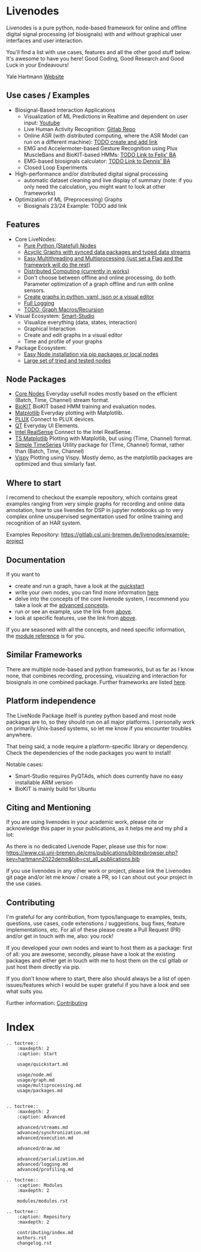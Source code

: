 # Livenodes

Livenodes is a pure python, node-based framework for online and offline digital signal processing (of biosignals) with and without graphical user interfaces and user interaction.

You'll find a list with use cases, features and all the other good stuff below. It's awesome to have you here! Good Coding, Good Research and Good Luck in your Endeavours!

Yale Hartmann
[Website](https://www.uni-bremen.de/en/csl/institute/team/staff/yale-hartmann)

## Use cases / Examples
- Biosignal-Based Interaction Applications
    - Visualization of ML Predictions in Realtime and dependent on user input: [Youtube](https://www.youtube.com/watch?v=E8EEMYG2PpQ)
    - Live Human Activity Recognition: [Gitlab Repo](https://gitlab.csl.uni-bremen.de/livenodes/example-project)
    - Online ASR (with distributed computing, where the ASR Model can run on a different machine): [TODO create and add link]()
    - EMG and Accelermoter-based Gesture Recognition using Plux MuscleBans and BioKIT-based HMMs: [TODO Link to Felix' BA]()
    - EMG-based biosignals calculator: [TODO Link to Dennis' BA]()
    - Closed Loop Experiments
- High-performance and/or distributed digital signal processing
    - automatic dataset cleaning and live display of summary (note: if you only need the calculation, you might want to look at other frameworks)
- Optimization of ML (Preprocessing) Graphs
    - Biosignals 23/24 Example: TODO add link

## Features
- Core LiveNodes:
    - [Pure Python (Stateful) Nodes](./usage/node.md)
    - [Acyclic Graphs with synced data packages and typed data streams](./concepts/streams.md)
    - [Easy Multithreading and Multiprocessing (just set a Flag and the framework will do the rest)](./advanced/multiprocessing.md)
    - [Distributed Computing (currently in works)]()
    - Don't choose between offline and online processing, do both. Parameter optimization of a graph offline and run with online sensors.
    - [Create graphs in python, yaml, json or a visual editor](./advanced/serialization.md)
    - [Full Logging](./advanced/logger.md)
    - [TODO: Graph Macros/Recursion]()
- Visual Ecosystem: [Smart-Studio](https://livenodes.pages.csl.uni-bremen.de/smart-studio/readme.html)
    - Visualize everything (data, states, interaction)
    - Graphical Interaction
    - Create and edit graphs in a visual editor
    - Time and profile of your graphs
- Package Ecosystem:
    - [Easy Node installation via pip packages or local nodes](./usage/extensibility.md)
    - [Large set of tried and tested nodes](https://gitlab.csl.uni-bremen.de/groups/livenodes/-/packages)

## Node Packages

- [Core Nodes](https://livenodes.pages.csl.uni-bremen.de/packages/livenodes_core_nodes/) Everyday usefull nodes mostly based on the efficient (Batch, Time, Channel) stream format.
- [BioKIT](https://livenodes.pages.csl.uni-bremen.de/packages/livenodes_biokit/) BioKIT based HMM training and evaluation nodes.
- [Matplotlib](https://livenodes.pages.csl.uni-bremen.de/packages/livenodes_matplotlib/) Everyday plotting with Matplotlib.
- [PLUX](https://livenodes.pages.csl.uni-bremen.de/packages/livenodes_plux/) Connect to PLUX devices.
- [QT](https://livenodes.pages.csl.uni-bremen.de/packages/livenodes_qt/) Everyday UI Elements.
- [Intel RealSense](https://livenodes.pages.csl.uni-bremen.de/packages/livenodes_realsense/) Connect to the Intel RealSense.
- [TS Matplotlib](https://livenodes.pages.csl.uni-bremen.de/packages/livenodes_ts_matplotlib/) Plotting with Matplotlib, but using (Time, Channel) format.
- [Simple TimeSeries](https://gitlab.csl.uni-bremen.de/livenodes/packages/livenodes_simple_timeseries) Utility package for (Time, Channel) format, rather than (Batch, Time, Channel)
- [Vispy](https://gitlab.csl.uni-bremen.de/livenodes/packages/livenodes_vispy) Plotting using Vispy. Mostly demo, as the matplotlib packages are optimized and thus similarly fast.

## Where to start

I recomend to checkout the example repository, which contains great examples ranging from very simple graphs for recording and online data annotation, how to use livendes for DSP in jupyter notebooks up to very complex online unsupervised segmentation used for online training and recognition of an HAR system.

Examples Repository: https://gitlab.csl.uni-bremen.de/livenodes/example-project

## Documentation

If you want to
- create and run a graph, have a look at the [quickstart](./quickstart/index.md)
- write your own nodes, you can find more information [here](./usage/node.md)
- delve into the concepts of the core livenode system, I recommend you take a look at the [advanced concepts](./advanced/index.md).
- run or see an example, use the link from [above](##use-cases).
- look at specific features, use the link from [above](##features).

If you are seasoned with all the concepts, and need specific information, the [module reference](./modules/modules.rst) is for you.

## Similar Frameworks

There are multiple node-based and python frameworks, but as far as I know none, that combines recording, processing, visualzing and interaction for biosignals in one combined package. Further frameworks are listed [here](./advanced/similar_framworks.md).


## Platform independence

The LiveNode Package itself is pureley python based and most node packages are to, so they should run on all major platforms. I personally work on primarily Unix-based systems, so let me know if you encounter troubles anywhere.

That being said, a node require a platform-specific library or dependency. Check the dependencies of the node packages you want to  install!

Notable cases:
- Smart-Studio requires PyQTAds, which does currently have no easy installable ARM version
- BioKIT is mainly build for Ubuntu

## Citing and Mentioning

If you are using livenodes in your academic work, please cite or acknowledge this paper in your publications, as it helps me and my phd a lot:

As there is no dedicated Livenode Paper, please use this for now: https://www.csl.uni-bremen.de/cms/publications/bibtexbrowser.php?key=hartmann2022demo&bib=csl_all_publications.bib

If you use livenodes in any other work or project, please link the Livenodes git page and/or let me know / create a PR, so I can shout out your project in the use cases.


## Contributing

I'm grateful for any contribution, from typos/language to examples, tests, questions, use cases, code extenstions / suggestions, bug fixes, feature implementations, etc. For all of these please create a Pull Request (PR) and/or get in touch with me, also: you rock!

If you developed your own nodes and want to host them as a package: first of all: you are awesome, secondly, please have a look at the existing packages and either get in touch with me to host them on the csl gitlab or just host them directly via pip.

If you don't know where to start, there also should always be a list of open issues/features which I would be super grateful if you have a look and see what suits you.

Further information: [Contributing](./contributing/index.md)



# Index

```{eval-rst}
.. toctree::
    :maxdepth: 2
    :caption: Start

    usage/quickstart.md

    usage/node.md
    usage/graph.md
    usage/multiprocessing.md
    usage/packages.md


.. toctree::
    :maxdepth: 2
    :caption: Advanced

    advanced/streams.md
    advanced/synchronization.md
    advanced/execution.md

    advanced/draw.md

    advanced/serialization.md
    advanced/logging.md
    advanced/profiling.md

.. toctree::
    :caption: Modules
    :maxdepth: 2

    modules/modules.rst

.. toctree::
    :caption: Repository
    :maxdepth: 2

    contributing/index.md
    authors.rst
    changelog.rst

```


